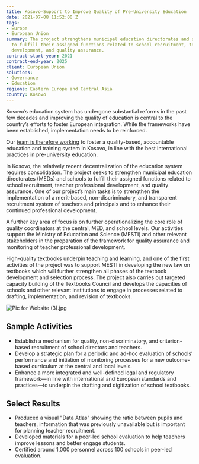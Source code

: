 ```yaml
---
title: Kosovo—Support to Improve Quality of Pre-University Education
date: 2021-07-08 11:52:00 Z
tags:
- Europe
- European Union
summary: The project strengthens municipal education directorates and schools in Kosovo
  to fulfill their assigned functions related to school recruitment, teacher professional
  development, and quality assurance.
contract-start-year: 2021
contract-end-year: 2025
client: European Union
solutions:
- Governance
- Education
regions: Eastern Europe and Central Asia
country: Kosovo
---
```


Kosovo’s education system has undergone substantial reforms in the past few decades and improving the quality of education is central to the country’s efforts to foster European integration. While the frameworks have been established, implementation needs to be reinforced.

Our [team is therefore working](https://www.facebook.com/profile.php?id=100076027996709) to foster a quality-based, accountable education and training system in Kosovo, in line with the best international practices in pre-university education.

In Kosovo, the relatively recent decentralization of the education system requires consolidation. The project seeks to strengthen municipal education directorates (MEDs) and schools to fulfill their assigned functions related to school recruitment, teacher professional development, and quality assurance. One of our project’s main tasks is to strengthen the implementation of a merit-based, non-discriminatory, and transparent recruitment system of teachers and principals and to enhance their continued professional development.

A further key area of focus is on further operationalizing the core role of quality coordinators at the central, MED, and school levels. Our activities support the Ministry of Education and Science (MESTI) and other relevant stakeholders in the preparation of the framework for quality assurance and monitoring of teacher professional development.

High-quality textbooks underpin teaching and learning, and one of the first activities of the project was to support MESTI in developing the new law on textbooks which will further strengthen all phases of the textbook development and selection process. The project also carries out targeted capacity building of the Textbooks Council and develops the capacities of schools and other relevant institutions to engage in processes related to drafting, implementation, and revision of textbooks.

![Pic for Website (3).jpg](/uploads/Pic%20for%20Website%20(3).jpg)

## Sample Activities

* Establish a mechanism for quality, non-discriminatory, and criterion-based recruitment of school directors and teachers.
* Develop a strategic plan for a periodic and ad-hoc evaluation of schools’ performance and initiation of monitoring processes for a new outcome-based curriculum at the central and local levels.
* Enhance a more integrated and well-defined legal and regulatory framework—in line with international and European standards and practices—to underpin the drafting and digitization of school textbooks.

## Select Results

* Produced a visual "Data Atlas" showing the ratio between pupils and teachers, information that was previously unavailable but is important for planning teacher recruitment.
* Developed materials for a peer-led school evaluation to help teachers improve lessons and better engage students.
* Certified around 1,000 personnel across 100 schools in peer-led evaluation.
